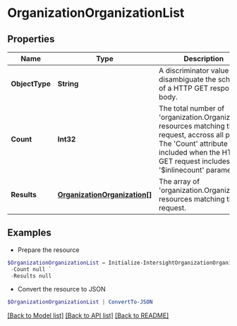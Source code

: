 # OrganizationOrganizationList
## Properties

Name | Type | Description | Notes
------------ | ------------- | ------------- | -------------
**ObjectType** | **String** | A discriminator value to disambiguate the schema of a HTTP GET response body. | 
**Count** | **Int32** | The total number of &#39;organization.Organization&#39; resources matching the request, accross all pages. The &#39;Count&#39; attribute is included when the HTTP GET request includes the &#39;$inlinecount&#39; parameter. | [optional] 
**Results** | [**OrganizationOrganization[]**](OrganizationOrganization.md) | The array of &#39;organization.Organization&#39; resources matching the request. | [optional] 

## Examples

- Prepare the resource
```powershell
$OrganizationOrganizationList = Initialize-IntersightOrganizationOrganizationList  -ObjectType null `
 -Count null `
 -Results null
```

- Convert the resource to JSON
```powershell
$OrganizationOrganizationList | ConvertTo-JSON
```

[[Back to Model list]](../README.md#documentation-for-models) [[Back to API list]](../README.md#documentation-for-api-endpoints) [[Back to README]](../README.md)

